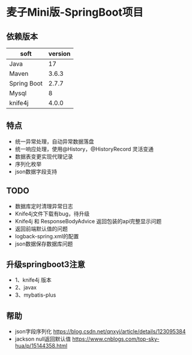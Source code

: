 # 麦子Mini版-SpringBoot项目

## 依赖版本

| soft        | version |
|-------------|---------|
| Java        | 17      |
| Maven       | 3.6.3   |
| Spring Boot | 2.7.7   |
| Mysql       | 8       |
| knife4j     | 4.0.0   |

## 特点

- 统一异常处理，自动异常数据落盘
- 统一响应处理，使用@History，@HistoryRecord 灵活变通
- 数据表变更实现代理记录
- 序列化枚举
- json数据字段支持

## TODO
- 数据库定时清理异常日志
- Knife4j文件下载有bug，待升级
- Knife4j 和 ResponseBodyAdvice 返回包装的api完整显示问题
- 返回前端默认值的问题
- logback-spring.xml的配置
- json数据保存数据库问题

## 升级springboot3注意
* 1、knife4j 版本
* 2、javax
* 3、mybatis-plus

## 帮助
- json字段序列化 https://blog.csdn.net/qnxyj/article/details/123095384
- jackson null返回默认值 https://www.cnblogs.com/top-sky-hua/p/15144358.html